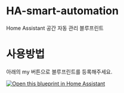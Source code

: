 # HA-smart-automation
Home Assistant 공간 자동 관리 블루프린트

# 사용방법
아래의 my 버튼으로 블루프린트를 등록해주세요.


[![Open this blueprint in Home Assistant](https://my.home-assistant.io/badges/blueprint_import.svg)](https://my.home-assistant.io/redirect/blueprint_import/?repository_url=https://github.com/homeassistantlove/ha-smart-automation/blob/main/blueprints/automation/homeassistantlove/smart-automation.yaml)
